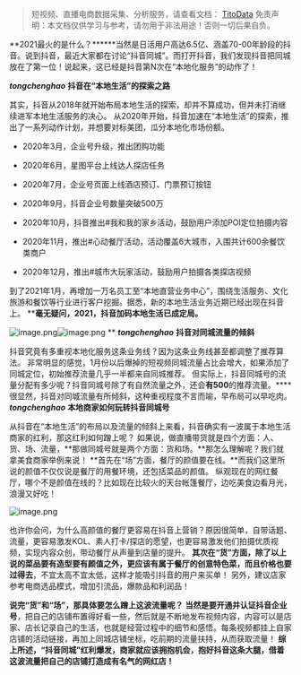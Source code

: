 


>
> 短视频、直播电商数据采集、分析服务，请查看文档： [TitoData](https://www.titodata.com?from=douyinarticle)
> 免责声明：本文档仅供学习与参考，请勿用于非法用途！否则一切后果自负。
> 



**2021最火的是什么？******当然是日活用户高达6.5亿、涵盖70-00年龄段的抖音。说到抖音，最近大家都在讨论“抖音同城”。而打开抖音，我们发现抖音把同城放在了第一位！说起来，这已经是抖音第N次在“本地化服务”的动作了！


**_tongchenghao_**
**抖音在“本地生活”的探索之路**


其实，抖音从2018年就开始布局本地生活的探索，却并不算成功，但并未打消继续进军本地生活服务的决心。
从2020年开始，抖音加速在“本地生活”的探索，推出了一系列动作计划，并想要对标美团，瓜分本地化市场份额。

- 2020年3月，企业号升级，推出团购功能

- 2020年6月，星图平台上线达人探店任务

- 2020年7月，企业号页面上线酒店预订、门票预订按钮

- 2020年9月，抖音企业号数量突破500万

- 2020年10月，抖音推出#我和我的家乡活动，鼓励用户添加POI定位拍摄内容

- 2020年11月，推出#心动餐厅活动，活动覆盖6大城市，入围共计600余餐饮类商户

- 2020年12月，推出#城市大玩家活动，鼓励用户拍摄各类探店视频




到了2021年1月，再增加一万名员工至“本地直营业务中心”，围绕生活服务、文化旅游和餐饮等行业进行客户挖掘。据悉，新的本地生活业务近期已经出现在抖音上。
****毫无疑问，2021，抖音加码本地生活已成定局。**


![image.png](https://cdn.nlark.com/yuque/0/2021/png/97322/1617353175557-bf793526-1f8b-4e34-bb64-12e4b59168af.png#align=left&display=inline&height=436&margin=%5Bobject%20Object%5D&name=image.png&originHeight=871&originWidth=503&size=1136273&status=done&style=none&width=251.5)![image.png](https://cdn.nlark.com/yuque/0/2021/png/97322/1617353182610-713d4dd0-2c52-4d7e-ac31-699e1cb017f6.png#align=left&display=inline&height=434&margin=%5Bobject%20Object%5D&name=image.png&originHeight=868&originWidth=500&size=282634&status=done&style=none&width=250)
**
**_tongchenghao_**
**抖音对同城流量的倾斜**

抖音究竟有多重视本地化服务这条业务线？因为这条业务线甚至都调整了推荐算法。
非常明显的感觉，1月份以后爆掉的短视频同城流量占比会增大，如果添加了同城定位，初始推荐流量几乎一半都来自同城推荐。
但实际上，抖音同城号的流量分配有多少呢？抖音同城号除了有自然流量之外，还会**有500**的推荐流量。****很显然，抖音对同城流量有所倾斜，这种重视程度不言而喻，早布局可以早吃肉。
**_tongchenghao_**
**本地商家如何玩转抖音同城号**


从抖音在“本地生活”的布局以及流量的倾斜上来看，抖音确实有一波属于本地生活商家的红利，那这红利如何蹭上呢？
如果说，做直播带货就是四个方面：人、货、场、流量，**那做同城号就是两个方面：货和场。**那怎么理解呢？我们就拿美食商家举例来说！
**首先在“场”方面，餐厅的颜值要在线。**而我们这里所说的颜值不仅仅说是餐厅的用餐环境，还包括菜品的颜值。
纵观现在的网红餐厅，哪个不是颜值在线的？比如现在比较火的天台帐篷餐厅，边吃美食边看月光，浪漫又好吃！


![image.png](https://cdn.nlark.com/yuque/0/2021/png/97322/1617353194514-1070c00d-e813-4fd2-9cb2-4a2ba52fd61b.png#align=left&display=inline&height=480&margin=%5Bobject%20Object%5D&name=image.png&originHeight=960&originWidth=544&size=355628&status=done&style=none&width=272)


也许你会问，为什么高颜值的餐厅更容易在抖音上营销？原因很简单，自带话题、流量，更容易激发KOL、素人打卡/探店的愿望，也更容易激发他们拍摄优质视频，实现内容众创，带动餐厅从声量到店量的提升。
**其次在“货”方面，除了以上说的菜品要有造型要有颜值之外，更应该有属于餐厅的创意特色菜，而且价格也要过得去**，不宜太高不宜太低，这样才能吸引抖音的用户来买单！
另外，建议店家参考电商选品模式，增加引流品，爆款品和利润品！


**说完“货”和“场”，那具体要怎么蹭上这波流量呢？**
**当然是要开通并认证抖音企业号**，把自己的店铺布置得好看一些，然后就是不断地发布视频内容，内容可以是店家、店长记录自己的生活，也就是经营过程中的细节和感悟。每条视频都挂上自家店铺的活动链接，再加上同城店铺坐标，吃前期的流量扶持，从而获取流量！
**综上所述，“抖音同城”红利爆发，商家就应该拥抱机会，抱好抖音这条大腿，借着这波流量把自己的店铺打造成有名气的网红店！**
